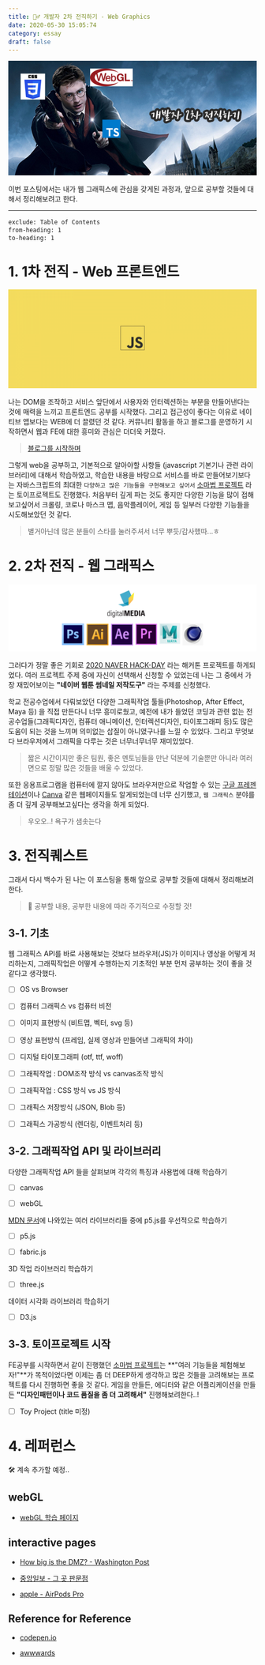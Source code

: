 ```yaml
---
title: 🧙‍♂️ 개발자 2차 전직하기 - Web Graphics
date: 2020-05-30 15:05:74
category: essay
draft: false
---
```


![](./images/harry.png)

이번 포스팅에서는 내가 웹 그래픽스에 관심을 갖게된 과정과, 앞으로 공부할 것들에 대해서 정리해보려고 한다.

<hr/>

```toc
exclude: Table of Contents
from-heading: 1
to-heading: 1
```

# 1. 1차 전직 - Web 프론트엔드

![](./images/jswall.png)

나는 DOM을 조작하고 서비스 앞단에서 사용자와 인터렉션하는 부분을 만들어낸다는 것에 매력을 느끼고 프론트엔드 공부를 시작했다. 그리고 접근성이 좋다는 이유로 네이티브 앱보다는 WEB에 더 끌렸던 것 같다. 커뮤니티 활동을 하고 블로그를 운영하기 시작하면서 웹과 FE에 대한 흥미와 관심은 더더욱 커졌다.

> [블로그를 시작하며](https://taeny.dev/essay/essay1_%EB%B8%94%EB%A1%9C%EA%B7%B8%EB%A5%BC%EC%8B%9C%EC%9E%91%ED%95%98%EB%A9%B0/)

그렇게 web을 공부하고, 기본적으로 알아야할 사항들 (javascript 기본기나 관련 라이브러리)에 대해서 학습하였고, 학습한 내용을 바탕으로 서비스를 바로 만들어보기보다는 자바스크립트의 최대한 `다양하고 많은 기능들을 구현해보고 싶어서` [소마법 프로젝트](https://github.com/taenykim/small-magic-project) 라는 토이프로젝트도 진행했다. 처음부터 깊게 파는 것도 좋지만 다양한 기능을 많이 접해보고싶어서 크롤링, 코로나 마스크 맵, 음악플레이어, 게임 등 일부러 다양한 기능들을 시도해보았던 것 같다.

> 별거아닌데 많은 분들이 스타를 눌러주셔서 너무 뿌듯/감사했따...ㅎ

# 2. 2차 전직 - 웹 그래픽스

![](./images/ddmedia.png)

그러다가 정말 좋은 기회로 [2020 NAVER HACK-DAY](https://github.com/2020-NAVER-CAMPUS-HACKDAY) 라는 해커톤 프로젝트를 하게되었다. 여러 프로젝트 주제 중에 자신이 선택해서 신청할 수 있었는데 나는 그 중에서 가장 재밌어보이는 **"네이버 웹툰 썸네일 저작도구"** 라는 주제를 신청했다.

학교 전공수업에서 다뤄보았던 다양한 그래픽작업 툴들(Photoshop, After Effect, Maya 등) 을 직접 만든다니 너무 흥미로웠고, 예전에 내가 들었던 코딩과 관련 없는 전공수업들(그래픽디자인, 컴퓨터 애니메이션, 인터렉션디자인, 타이포그래피 등)도 많은 도움이 되는 것을 느끼며 의미없는 삽질이 아니였구나를 느낄 수 있었다. 그리고 무엇보다 브라우저에서 그래픽을 다루는 것은 너무너무너무 재미있었다.

> 짧은 시간이지만 좋은 팀원, 좋은 멘토님들을 만난 덕분에 기술뿐만 아니라 여러 면으로 정말 많은 것들을 배울 수 있었다.

또한 응용프로그램을 컴퓨터에 깔지 않아도 브라우저만으로 작업할 수 있는 [구글 프레젠테이션](https://www.google.com/intl/ko_kr/slides/about/)이나 [Canva](https://www.canva.com/ko_kr/) 같은 웹페이지들도 알게되었는데 너무 신기했고, `웹 그래픽스` 분야를 좀 더 깊게 공부해보고싶다는 생각을 하게 되었다.

> 우오오..! 욕구가 샘솟는다

# 3. 전직퀘스트

그래서 다시 백수가 된 나는 이 포스팅을 통해 앞으로 공부할 것들에 대해서 정리해보려한다.

> 📄 공부할 내용, 공부한 내용에 따라 주기적으로 수정할 것!

## 3-1. 기초

웹 그래픽스 API를 바로 사용해보는 것보다 브라우저(JS)가 이미지나 영상을 어떻게 처리하는지, 그래픽작업은 어떻게 수행하는지 기초적인 부분 먼저 공부하는 것이 좋을 것 같다고 생각했다.

- [ ] OS vs Browser

- [ ] 컴퓨터 그래픽스 vs 컴퓨터 비전

- [ ] 이미지 표현방식 (비트맵, 벡터, svg 등)

- [ ] 영상 표현방식 (프레임, 실제 영상과 만들어낸 그래픽의 차이)

- [ ] 디지털 타이포그래피 (otf, ttf, woff)

- [ ] 그래픽작업 : DOM조작 방식 vs canvas조작 방식

- [ ] 그래픽작업 : CSS 방식 vs JS 방식

- [ ] 그래픽스 저장방식 (JSON, Blob 등)

- [ ] 그래픽스 가공방식 (렌더링, 이벤트처리 등)

## 3-2. 그래픽작업 API 및 라이브러리

다양한 그래픽작업 API 들을 살펴보며 각각의 특징과 사용법에 대해 학습하기

- [ ] canvas

- [ ] webGL

[MDN 문서](https://developer.mozilla.org/ko/docs/Web/HTML/Canvas)에 나와있는 여러 라이브러리들 중에 p5.js를 우선적으로 학습하기

- [ ] p5.js

- [ ] fabric.js

3D 작업 라이브러리 학습하기

- [ ] three.js

데이터 시각화 라이브러리 학습하기

- [ ] D3.js

## 3-3. 토이프로젝트 시작

FE공부를 시작하면서 같이 진행했던 [소마법 프로젝트](https://github.com/taenykim/small-magic-project)는 **"여러 기능들을 체험해보자!"**가 목적이었다면 이제는 좀 더 DEEP하게 생각하고 많은 것들을 고려해보는 프로젝트를 다시 진행하면 좋을 것 같다. 게임을 만들든, 에디터와 같은 어플리케이션을 만들든 **"디자인패턴이나 코드 품질을 좀 더 고려해서"** 진행해보려한다..!

- [ ] Toy Project (title 미정)

# 4. 레퍼런스

🛠 계속 추가할 예정..

## webGL

- [webGL 학습 페이지](https://xem.github.io/articles/webgl-guide.html?fbclid=IwAR1tjeDBtiTnx1Ul2ysvmWnkQeQ7-HQYVpcVN1Rq3nz-ESs2SwCEHngIve8#1)

## interactive pages

- [How big is the DMZ? - Washington Post](https://www.washingtonpost.com/graphics/2017/world/mapping-the-dmz/?noredirect=on)

- [중앙일보 - 그 곳 판문점](https://news.joins.com/digitalspecial/290)

- [apple - AirPods Pro](https://www.apple.com/kr/airpods-pro/)

## Reference for Reference

- [codepen.io](https://codepen.io/)

- [awwwards](https://www.awwwards.com/)
